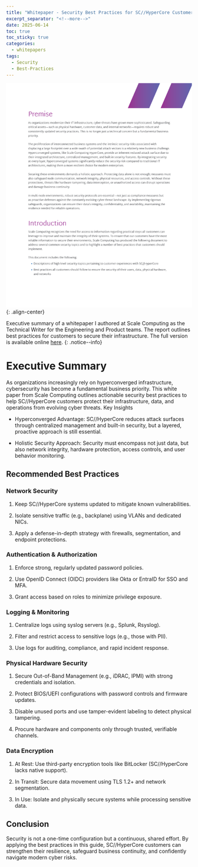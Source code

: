```yaml
---
title: "Whitepaper - Security Best Practices for SC//HyperCore Customers"
excerpt_separator: "<!--more-->"
date: 2025-06-14
toc: true
toc_sticky: true
categories:
  - whitepapers
tags:
  - Security
  - Best-Practices
---
```


![image-center](/assets/images/sc-whitepaper.png){: .align-center}

Executive summary of a whitepaper I authored at Scale Computing as the Technical Writer for the Engineering and Product teams. The report outlines best practices for customers to secure their infrastructure. The full version is available online [here](https://www.scalecomputing.com/documents/White-Papers/Security-Best-Practices-White-Paper.pdf).
{: .notice--info}

<!--more-->

# Executive Summary

As organizations increasingly rely on hyperconverged infrastructure, cybersecurity has become a fundamental business priority. This white paper from Scale Computing outlines actionable security best practices to help SC//HyperCore customers protect their infrastructure, data, and operations from evolving cyber threats.
Key Insights

-  Hyperconverged Advantage: SC//HyperCore reduces attack surfaces through centralized management and built-in security, but a layered, proactive approach is still essential.

-  Holistic Security Approach: Security must encompass not just data, but also network integrity, hardware protection, access controls, and user behavior monitoring.

## Recommended Best Practices

### Network Security

1. Keep SC//HyperCore systems updated to mitigate known vulnerabilities.

1. Isolate sensitive traffic (e.g., backplane) using VLANs and dedicated NICs.

1. Apply a defense-in-depth strategy with firewalls, segmentation, and endpoint protections.

### Authentication & Authorization

1. Enforce strong, regularly updated password policies.

1. Use OpenID Connect (OIDC) providers like Okta or EntraID for SSO and MFA.

1. Grant access based on roles to minimize privilege exposure.

### Logging & Monitoring

1. Centralize logs using syslog servers (e.g., Splunk, Rsyslog).

1. Filter and restrict access to sensitive logs (e.g., those with PII).

1. Use logs for auditing, compliance, and rapid incident response.

### Physical Hardware Security

1. Secure Out-of-Band Management (e.g., iDRAC, IPMI) with strong credentials and isolation.

1. Protect BIOS/UEFI configurations with password controls and firmware updates.

1. Disable unused ports and use tamper-evident labeling to detect physical tampering.

1. Procure hardware and components only through trusted, verifiable channels.

### Data Encryption

1. At Rest: Use third-party encryption tools like BitLocker (SC//HyperCore lacks native support).

1. In Transit: Secure data movement using TLS 1.2+ and network segmentation.

1. In Use: Isolate and physically secure systems while processing sensitive data.

## Conclusion

Security is not a one-time configuration but a continuous, shared effort. By applying the best practices in this guide, SC//HyperCore customers can strengthen their resilience, safeguard business continuity, and confidently navigate modern cyber risks.
